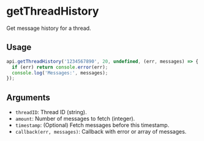 # getThreadHistory

Get message history for a thread.

## Usage
```js
api.getThreadHistory('1234567890', 20, undefined, (err, messages) => {
  if (err) return console.error(err);
  console.log('Messages:', messages);
});
```

## Arguments
- `threadID`: Thread ID (string).
- `amount`: Number of messages to fetch (integer).
- `timestamp`: (Optional) Fetch messages before this timestamp.
- `callback(err, messages)`: Callback with error or array of messages.
